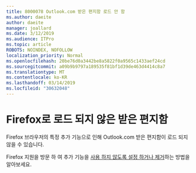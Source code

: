 ```yaml
---
title: 8000078 Outlook.com 받은 편지함 로드 안 함
ms.author: daeite
author: daeite
manager: joallard
ms.date: 3/12/2019
ms.audience: ITPro
ms.topic: article
ROBOTS: NOINDEX, NOFOLLOW
localization_priority: Normal
ms.openlocfilehash: 20be76d0a3442be8a5822f0a9565c1433aef24cd
ms.sourcegitcommit: a09b9b9797a189535f81bf1d39de463d4414c8a7
ms.translationtype: MT
ms.contentlocale: ko-KR
ms.lasthandoff: 03/14/2019
ms.locfileid: "30632048"
---
```

# <a name="inbox-not-loading-with-firefox"></a>Firefox로 로드 되지 않은 받은 편지함

Firefox 브라우저의 특정 추가 기능으로 인해 Outlook.com 받은 편지함이 로드 되지 않을 수 있습니다.
  
Firefox 지원을 방문 하 여 추가 기능을 [사용 하지 않도록 설정 하거나 제거](https://support.mozilla.org/kb/disable-or-remove-add-ons)하는 방법을 알아보세요.

